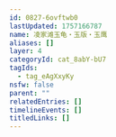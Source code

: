 ```yaml
---
id: 0827-6ovftwb0
lastUpdated: 1757166787
name: 凌家滩玉龟・玉版・玉鹰
aliases: []
layer: 4
categoryId: cat_8abY-bU7
tagIds:
  - tag_eAgXxyKy
nsfw: false
parent: ""
relatedEntries: []
timelineEvents: []
titledLinks: []
---
```


